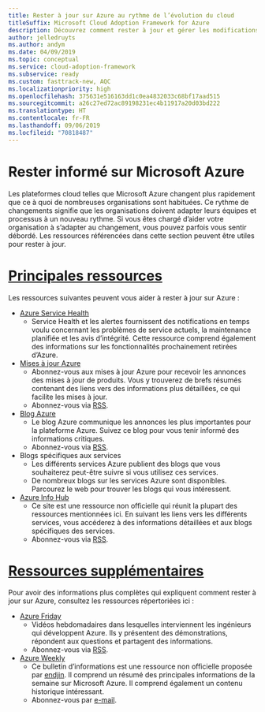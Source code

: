 ```yaml
---
title: Rester à jour sur Azure au rythme de l’évolution du cloud
titleSuffix: Microsoft Cloud Adoption Framework for Azure
description: Découvrez comment rester à jour et gérer les modifications sur Azure au rythme de l’évolution du cloud.
author: jelledruyts
ms.author: andym
ms.date: 04/09/2019
ms.topic: conceptual
ms.service: cloud-adoption-framework
ms.subservice: ready
ms.custom: fasttrack-new, AQC
ms.localizationpriority: high
ms.openlocfilehash: 375631e516163dd1c0ea4832033c68bf17aad515
ms.sourcegitcommit: a26c27ed72ac89198231ec4b11917a20d03bd222
ms.translationtype: HT
ms.contentlocale: fr-FR
ms.lasthandoff: 09/06/2019
ms.locfileid: "70818487"
---
```

# <a name="stay-current-with-microsoft-azure"></a>Rester informé sur Microsoft Azure

Les plateformes cloud telles que Microsoft Azure changent plus rapidement que ce à quoi de nombreuses organisations sont habituées. Ce rythme de changements signifie que les organisations doivent adapter leurs équipes et processus à un nouveau rythme. Si vous êtes chargé d’aider votre organisation à s’adapter au changement, vous pouvez parfois vous sentir débordé. Les ressources référencées dans cette section peuvent être utiles pour rester à jour.

# <a name="top-resourcestabtopresources"></a>[Principales ressources](#tab/TopResources)

Les ressources suivantes peuvent vous aider à rester à jour sur Azure :

- [Azure Service Health](/azure/service-health/service-health-overview)
  - Service Health et les alertes fournissent des notifications en temps voulu concernant les problèmes de service actuels, la maintenance planifiée et les avis d’intégrité. Cette ressource comprend également des informations sur les fonctionnalités prochainement retirées d’Azure.
- [Mises à jour Azure](https://azure.microsoft.com/updates)
  - Abonnez-vous aux mises à jour Azure pour recevoir les annonces des mises à jour de produits. Vous y trouverez de brefs résumés contenant des liens vers des informations plus détaillées, ce qui facilite les mises à jour.
  - Abonnez-vous via [RSS](https://azurecomcdn.azureedge.net/en-us/updates/feed).
- [Blog Azure](https://azure.microsoft.com/blog)
  - Le blog Azure communique les annonces les plus importantes pour la plateforme Azure. Suivez ce blog pour vous tenir informé des informations critiques.
  - Abonnez-vous via [RSS](https://azurecomcdn.azureedge.net/en-us/blog/feed).
- Blogs spécifiques aux services
  - Les différents services Azure publient des blogs que vous souhaiterez peut-être suivre si vous utilisez ces services.
  - De nombreux blogs sur les services Azure sont disponibles. Parcourez le web pour trouver les blogs qui vous intéressent.
- [Azure Info Hub](https://azureinfohub.azurewebsites.net)
  - Ce site est une ressource non officielle qui réunit la plupart des ressources mentionnées ici. En suivant les liens vers les différents services, vous accéderez à des informations détaillées et aux blogs spécifiques des services.
  - Abonnez-vous via [RSS](https://azureinfohub.azurewebsites.net/Feed?serviceTitle=Azure).

# <a name="additional-resourcestabadditionalresources"></a>[Ressources supplémentaires](#tab/AdditionalResources)

Pour avoir des informations plus complètes qui expliquent comment rester à jour sur Azure, consultez les ressources répertoriées ici :

- [Azure Friday](https://channel9.msdn.com/Shows/Azure-Friday)
  - Vidéos hebdomadaires dans lesquelles interviennent les ingénieurs qui développent Azure. Ils y présentent des démonstrations, répondent aux questions et partagent des informations.
  - Abonnez-vous via [RSS](https://channel9.msdn.com/Shows/Azure-Friday/feed).
- [Azure Weekly](https://azureweekly.info)
  - Ce bulletin d’informations est une ressource non officielle proposée par [endjin](https://endjin.com). Il comprend un résumé des principales informations de la semaine sur Microsoft Azure. Il comprend également un contenu historique intéressant.
  - Abonnez-vous par [e-mail](https://azureweekly.info).
